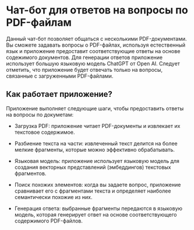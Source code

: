 #  Чат-бот для ответов на вопросы по PDF-файлам

Данный чат-бот позволяет общаться с несколькими PDF-документами. Вы сможете задавать вопросы о PDF-файлах, используя естественный язык и приложение предоставит соответствующие ответы на основе содежимого документов. Для генерации ответов приложение использует большую языковую модель ChatGPT от Open AI. Следует отметить, что приложение будет отвечать только на вопросы, связанные с загруженными PDF-файлами.

## Как работает приложение?

Приложение выполняет следующие шаги, чтобы предоставить ответы на вопросы по докуметам:

- Загрузка PDF: приложение читает PDF-документы и извлекает их текстовое содержимое.

- Разбиение текста на части: извлеченный текст делится на более мелкие фрагменты, которые можно эффективно обрабатывать.

- Языковая модель: приложение использует языковую модель для создания векторных представлений (эмбеддингов) текстовых фрагментов.

- Поиск похожих элементов: когда вы задаете вопрос, приложение сравнивает его с фрагментами текста и определяет наиболее семантически похожие из них.

- Генерация ответа: выбранные фрагменты передаются в языковую модель, которая генерирует ответ на основе соответствующего содержимого PDF-файлов.


